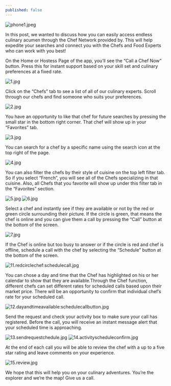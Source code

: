 ```yaml
---
published: false
---
```

![phone1.jpeg]({{site.baseurl}}/img/phone1.jpeg)

In this post, we wanted to discuss how you can easily access endless culinary acumen through the Chef Network provided by. This will help expedite your searches and connect you with the Chefs and Food Experts who can work with you best!

On the Home or Hostess Page of the app, you’ll see the “Call a Chef Now” button. Press this for instant support based on your skill set and culinary preferences at a fixed rate.

![1.jpg]({{site.baseurl}}/img/1.jpg)

Click on the “Chefs” tab to see a list of all of our culinary experts. Scroll through our chefs and find someone who suits your preferences.  

![2.jpg]({{site.baseurl}}/img/2.jpg)  

You have an opportunity to like that chef for future searches by pressing the small star in the bottom right corner. That chef will show up in your “Favorites” tab.

![3.jpg]({{site.baseurl}}/img/3.jpg)

You can search for a chef by a specific name using the search icon at the top right of the page. 

![4.jpg]({{site.baseurl}}/img/4.jpg)   

You can also filter the chefs by their style of cuisine on the top left filter tab. So if you select “French”, you will see all of the Chefs specializing in that cuisine. Also, all Chefs that you favorite will show up under this filter tab in the “Favorites” section. 

![5.jpg]({{site.baseurl}}/img/5.jpg)      ![6.jpg]({{site.baseurl}}/img/6.jpg)

Select a chef and instantly see if they are available or not by the red or green circle surrounding their picture. If the circle is green, that means the chef is online and you can give them a call by pressing the “Call” button at the bottom of the screen.

![7.jpg]({{site.baseurl}}/img/7.jpg)

If the Chef is online but too busy to answer or if the circle is red and chef is offline, schedule a call with the chef by selecting the “Schedule” button at the bottom of the screen. 

![11.redcirclechef:schedulecall.jpg]({{site.baseurl}}/img/11.redcirclechef:schedulecall.jpg)

You can chose a day and time that the Chef has highlighted on his or her calendar to show that they are available.Through the Chef function, different chefs can set different rates for scheduled calls based upon their market price. There will be an opportunity to confirm that individual chef’s rate for your scheduled call. 

![12.dayandtimeavailable:schedulecallbutton.jpg]({{site.baseurl}}/img/12.dayandtimeavailable:schedulecallbutton.jpg)

Send the request and check your activity box to make sure your call has registered. Before the call, you will receive an instant message alert that your scheduled time is approaching. 

![13.sendrequestchedule.jpg]({{site.baseurl}}/img/13.sendrequestchedule.jpg)
![14.activityscheduleconfirm.jpg]({{site.baseurl}}/img/14.activityscheduleconfirm.jpg)

At the end of each call you will be able to review the chef with a up to a five star rating and leave comments on your experience. 

![15.review.jpg]({{site.baseurl}}/img/15.review.jpg)


We hope that this will help you on your culinary adventures. You’re the explorer and we’re the map! Give us a call. 
